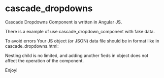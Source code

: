 # cascade_dropdowns
Cascade Dropdowns Component is written in Angular JS.


There is a example of use cascade_dropdown_component with fake data.


To avoid errors Your JS object (or JSON) data file should be in format like in cascade_dropdowns.html:

       
Nesting child is no limited, and adding another fieds in object does not affect the operation of the component.

Enjoy!
